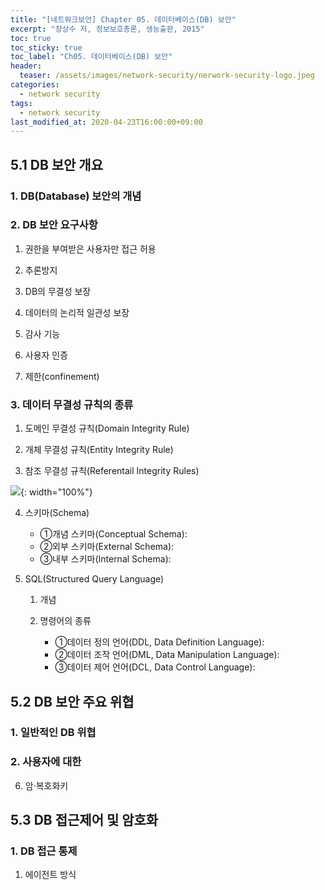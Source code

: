 ```yaml
---
title: "[네트워크보안] Chapter 05. 데이터베이스(DB) 보안"
excerpt: "장상수 저, 정보보호총론, 생능출판, 2015"
toc: true
toc_sticky: true
toc_label: "Ch05. 데이터베이스(DB) 보안"
header:
  teaser: /assets/images/network-security/nerwork-security-logo.jpeg
categories:
  - network security
tags:
  - network security
last_modified_at: 2020-04-23T16:00:00+09:00
---  
```


## 5.1 DB 보안 개요
### 1. DB(Database) 보안의 개념

### 2. DB 보안 요구사항
1. 권한을 부여받은 사용자만 접근 허용

2. 추론방지

3. DB의 무결성 보장

4. 데이터의 논리적 일관성 보장

5. 감사 기능

6. 사용자 인증

7. 제한(confinement)

### 3. 데이터 무결성 규칙의 종류

1. 도메인 무결성 규칙(Domain Integrity Rule)

2. 개체 무결성 규칙(Entity Integrity Rule)

3. 참조 무결성 규칙(Referentail Integrity Rules)

![](https://eliotjang.github.io/assets/images/network-security/ch05-1.png){: width="100%"}

4. 스키마(Schema)

	- ①개념 스키마(Conceptual Schema):
	- ②외부 스키마(External Schema):
	- ③내부 스키마(Internal Schema):

5. SQL(Structured Query Language)
	1. 개념

	2. 명령어의 종류

		- ①데이터 정의 언어(DDL, Data Definition Language):
		- ②데이터 조작 언어(DML, Data Manipulation Language):
		- ③데이터 제어 언어(DCL, Data Control Language):


## 5.2 DB 보안 주요 위협

### 1. 일반적인 DB 위협

### 2. 사용자에 대한 

6. 암·복호화키

## 5.3 DB 접근제어 및 암호화

### 1. DB 접근 통제

1. 에이전트 방식






























